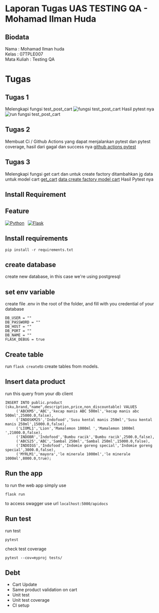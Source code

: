 # Laporan Tugas UAS TESTING QA - Mohamad Ilman Huda

## Biodata
Nama : Mohamad Ilman huda \
Kelas : 07TPLE007 \
Mata Kuliah : Testing QA

# Tugas
## Tugas 1
Melengkapi fungsi test_post_cart
![fungsi test_post_cart]([https://github.com/[username]/[reponame]/blob/[branch]/image.jpg](https://github.com/hudilman/simplecart-pytest-cicd/blob/main/img/Screen%20Shot%202023-12-22%20at%2019.54.56.png)?raw=true)
Hasil pytest nya
![run fungsi test_post_cart]([[https://github.com/[username]/[reponame]/blob/[branch]/image.jpg](https://github.com/hudilman/simplecart-pytest-cicd/blob/main/img/Screen%20Shot%202023-12-22%20at%2019.54.56.png](https://github.com/hudilman/simplecart-pytest-cicd/blob/main/img/Screen%20Shot%202023-12-22%20at%2019.57.05.png))?raw=true)

## Tugas 2
Membuat Ci / Github Actions yang dapat menjalankan pytest dan pytest coverage, hasil dari gagal dan success nya
[github actions pytest](<>)

## Tugas 3
Melengkapi fungsi get cart dan untuk create factory ditambahkan jg data untuk model cart
[get_cart](<>)
[data create factory model cart](<>)
Hasil Pytest nya


## Install Requirement

## Feature
[![Python](https://img.shields.io/badge/Python-3776AB?style=for-the-badge&logo=python&logoColor=white)](https://www.python.org/)&nbsp;&nbsp;
[![Flask](https://img.shields.io/badge/Flask-000000?style=for-the-badge&logo=flask&logoColor=white)](https://flask.palletsprojects.com/en/2.2.x/)

## Install requirements

    pip install -r requirements.txt
## create database
create new database, in this case we're using postgresql

## set env variable

create file .env in the root of the folder, and fill with you credential of your database

      
    DB_USER = ""
    DB_PASSWORD = ""
    DB_HOST = ""
    DB_PORT = ""
    DB_NAME = ""
    FLASK_DEBUG = true

## Create table

run `flask create`to create tables from models.

## Insert data product

run this query from your db client
```
INSERT INTO public.product (sku,brand,"name",description,price,non_discountable) VALUES
	 ('ABCKM5','ABC','kecap manis ABC 500ml','kecap manis abc 500ml',25000.0,false),
	 ('INDOSKM25','Indofood','Susu kental manis 250ml','Susu kental manis 250ml',15000.0,false),
	 ('LIOML1','Lion','Mamalemon 1000ml ','Mamalemon 1000ml ',21000.0,false),
	 ('INDOBR','Indofood','Bumbu racik','Bumbu racik',2500.0,false),
	 ('ABCS25','ABC','Sambal 250ml','Sambal 250ml',15000.0,false),
	 ('INDOIGS','Indofood','Indomie goreng special','Indomie goreng special',3000.0,false),
	 ('MYRLM1','mayora','le minerale 1000ml','le minerale 1000ml',8000.0,true);
```

## Run the app
to run the web app simply  use

    flask run

to access swagger use url `localhost:5000/apidocs`


## Run test
run test

    pytest

check test coverage

    pytest --cov=myproj tests/

## Debt

 - Cart Update
 - Same product validation on cart
 - Unit test
 - Unit test coverage
 - CI setup 


